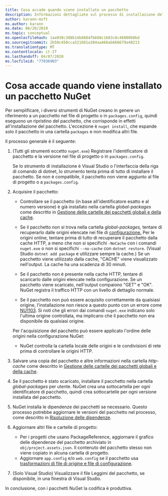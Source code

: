 ```yaml
---
title: Cosa accade quando viene installato un pacchetto
description: Informazioni dettagliate sul processo di installazione del pacchetto
author: karann-msft
ms.author: karann
ms.date: 06/20/2019
ms.topic: conceptual
ms.openlocfilehash: 1ae030c308b14b8884fb608c1683c8c46000b0bd
ms.sourcegitcommit: 2b50c450cca521681a384aa466ab666679a40213
ms.translationtype: MT
ms.contentlocale: it-IT
ms.lasthandoff: 04/07/2020
ms.locfileid: "77036903"
---
```

# <a name="what-happens-when-a-nuget-package-is-installed"></a>Cosa accade quando viene installato un pacchetto NuGet

Per semplificare, i diversi strumenti di NuGet creano in genere un riferimento a un pacchetto nel file di progetto o in `packages.config`, quindi eseguono un ripristino del pacchetto, che corrisponde in effetti all'installazione del pacchetto. L'eccezione è `nuget install`, che espande solo il pacchetto in una cartella `packages` e non modifica altri file.

Il processo generale è il seguente:

1. (Tutti gli strumenti eccetto `nuget.exe`) Registrare l'identificatore di pacchetto e la versione nel file di progetto o in `packages.config`.

   Se lo strumento di installazione è Visual Studio o l'interfaccia della riga di comando di dotnet, lo strumento tenta prima di tutto di installare il pacchetto. Se non è compatibile, il pacchetto non viene aggiunto al file di progetto o a `packages.config`.

2. Acquisire il pacchetto:
   - Controllare se il pacchetto (in base all'identificatore esatto e al numero versione) è già installato nella cartella *global-packages* come descritto in [Gestione delle cartelle dei pacchetti globali e della cache](../consume-packages/managing-the-global-packages-and-cache-folders.md).

   - Se il pacchetto non si trova nella cartella *global-packages,* tentare di recuperarlo dalle origini elencate nei file di [configurazione.](../consume-packages/Configuring-NuGet-Behavior.md) Per le origini online, tentare prima di tutto di recuperare il pacchetto dalla cache HTTP, a meno che non si specifichi `-NoCache` con i comandi `nuget.exe` o non si specifichi `--no-cache` con `dotnet restore`. (Visual Studio `dotnet add package` e utilizzare sempre la cache.) Se un pacchetto viene utilizzato dalla cache, "CACHE" viene visualizzato nell'output. La cache ha una scadenza di 30 minuti.

   - Se il pacchetto non è presente nella cache HTTP, tentare di scaricarlo dalle origini elencate nella configurazione. Se un pacchetto viene scaricato, nell'output compaiono "GET" e "OK". NuGet registra il traffico HTTP con un livello di dettaglio normale.

   - Se il pacchetto non può essere acquisito correttamente da qualsiasi origine, l'installazione non riesce a questo punto con un errore come [NU1103](../reference/errors-and-warnings/NU1103.md). Si noti che gli errori dai comandi `nuget.exe` indicano solo l'ultima origine controllata, ma implicano che il pacchetto non era disponibile da qualsiasi origine.

   Per l'acquisizione del pacchetto può essere applicato l'ordine delle origini nella configurazione NuGet:

   - NuGet controlla la cartella locale delle origini e le condivisioni di rete prima di controllare le origini HTTP.

3. Salvare una copia del pacchetto e altre informazioni nella cartella *http-cache* come descritto in [Gestione delle cartelle dei pacchetti globali e della cache](../consume-packages/managing-the-global-packages-and-cache-folders.md).

4. Se il pacchetto è stato scaricato, installare il pacchetto nella cartella *global-packages* per utente. NuGet crea una sottocartella per ogni identificatore di pacchetto, quindi crea sottocartelle per ogni versione installata del pacchetto.

5. NuGet installa le dipendenze dei pacchetti se necessario. Questo processo potrebbe aggiornare le versioni del pacchetto nel processo, come descritto in [Risoluzione delle dipendenze](../concepts/dependency-resolution.md).

6. Aggiornare altri file e cartelle di progetto:

    - Per i progetti che usano PackageReference, aggiornare il grafico delle dipendenze del pacchetto archiviato in `obj/project.assets.json`. Il contenuto del pacchetto stesso non viene copiato in alcuna cartella di progetto.
    - Aggiornare `app.config` e/o `web.config` se il pacchetto usa [trasformazioni di file di origine e file di configurazione](../create-packages/source-and-config-file-transformations.md).

7. (Solo Visual Studio) Visualizzare il file Leggimi del pacchetto, se disponibile, in una finestra di Visual Studio.

In conclusione, con i pacchetti NuGet la codifica è produttiva.
